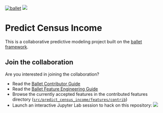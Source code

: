 [![ballet](https://img.shields.io/static/v1?label=built%20with&message=ballet&color=FCDD35)](https://ballet.github.io)
<a href="https://mybinder.org/v2/gh/HDI-Project/ballet-predict-census-income/master?urlpath=lab" target="_blank" rel="nofollow"><img src="https://ballet.github.io/ballet/_static/launch-assemble.svg" style="max-width:100%;"></a>

# Predict Census Income

This is a collaborative predictive modeling project built on the [ballet framework](https://ballet.github.io).

## Join the collaboration

Are you interested in joining the collaboration?

- Read the [Ballet Contributor Guide](https://ballet.github.io/ballet/contributor_guide.html)
- Read the [Ballet Feature Engineering Guide](https://ballet.github.io/ballet/feature_engineering_guide.html)
- Browse the currently accepted features in the contributed features
    directory ([`src/predict_census_income/features/contrib`](src/predict_census_income/features/contrib))
- Launch an interactive Jupyter Lab session to hack on this repository:
    <a href="https://mybinder.org/v2/gh/HDI-Project/ballet-predict-census-income/master?urlpath=lab" target="_blank" rel="nofollow" ><img src="https://ballet.github.io/ballet/_static/launch-assemble.svg" style="max-width:100%;"></a>
